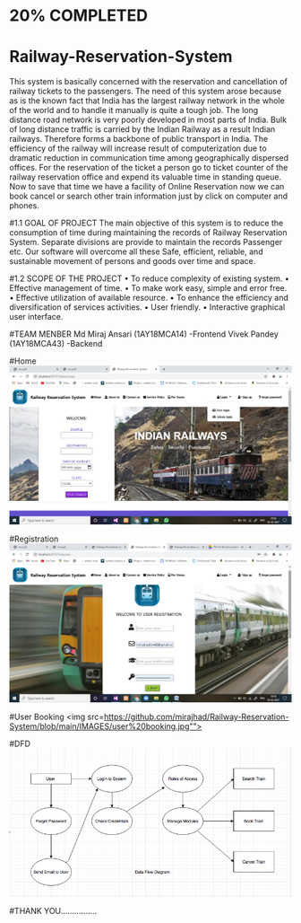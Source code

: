 # 20% COMPLETED
# Railway-Reservation-System

This system is basically concerned with the reservation and cancellation of railway tickets to the passengers. The need of this system arose because as is the known fact that India has the largest railway network in the whole of the world and to handle it manually is quite a tough job. The long distance road network is very poorly developed in most parts of India. Bulk of long distance traffic is carried by the Indian Railway as a result Indian railways. Therefore forms a backbone of public transport in India. The efficiency of the railway will increase result of computerization due to dramatic reduction in communication time among geographically dispersed offices. For the reservation of the ticket a person go to ticket counter of the railway reservation office and expend its valuable time in standing queue. Now to save that time we have a facility of Online Reservation now we can book cancel or search other train information just by click on computer and phones.

#1.1 GOAL OF PROJECT
The main objective of this system is to reduce the consumption of time during maintaining the records of Railway Reservation System. Separate divisions are provide to maintain the records Passenger etc.
Our software will overcome all these Safe, efficient, reliable, and sustainable movement of persons and goods over time and space.

#1.2 SCOPE OF THE PROJECT
•	To reduce complexity of existing system. 
•	Effective management of time. 
•	To make work easy, simple and error free. 
•	Effective utilization of available resource. 
•	To enhance the efficiency and diversification of services activities. 
•	User friendly. 
•	Interactive graphical user interface.

#TEAM MENBER
Md Miraj Ansari (1AY18MCA14) -Frontend 
Vivek Pandey (1AY18MCA43)    -Backend


#Home
<img src="https://github.com/mirajhad/Railway-Reservation-System/blob/main/IMAGES/home.jpg"></img>

#Registration
<img src="https://github.com/mirajhad/Railway-Reservation-System/blob/main/IMAGES/registration.jpg"></img>

#User Booking
<img src=https://github.com/mirajhad/Railway-Reservation-System/blob/main/IMAGES/user%20booking.jpg""></img>

#DFD
<img src="https://github.com/mirajhad/Railway-Reservation-System/blob/main/DFD/dfd%20user.png"></img>



#THANK YOU................
